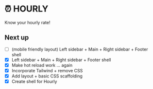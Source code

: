 # ⏰ HOURLY

Know your hourly rate!

## Next up

- [ ] (mobile friendly layout) Left sidebar + Main + Right sidebar + Footer shell
- [x] Left sidebar + Main + Right sidebar + Footer shell
- [x] Make hot reload work ... again
- [x] Incorporate Tailwind + remove CSS
- [x] Add layout + basic CSS scaffolding
- [x] Create shell for Hourly
